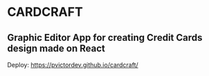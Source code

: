 # CARDCRAFT
## Graphic Editor App for creating Credit Cards design made on React
Deploy: https://pvictordev.github.io/cardcraft/

